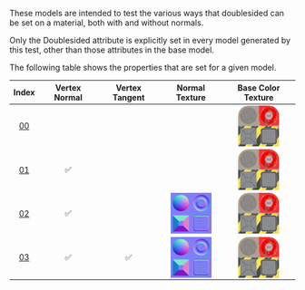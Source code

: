 These models are intended to test the various ways that doublesided can be set on a material, both with and without normals.

Only the Doublesided attribute is explicitly set in every model generated by this test, other than those attributes in the base model.  
 
The following table shows the properties that are set for a given model.  


Index | Vertex Normal | Vertex Tangent | Normal Texture | Base Color Texture
:---: | :---: | :---: | :---: | :---:
[00](./Material_Doublesided_00.gltf) |   |   |   | <img src="./Texture_baseColor.png" height="72" width="72" align="middle">
[01](./Material_Doublesided_01.gltf) | :white_check_mark: |   |   | <img src="./Texture_baseColor.png" height="72" width="72" align="middle">
[02](./Material_Doublesided_02.gltf) | :white_check_mark: |   | <img src="./Texture_normal.png" height="72" width="72" align="middle"> | <img src="./Texture_baseColor.png" height="72" width="72" align="middle">
[03](./Material_Doublesided_03.gltf) | :white_check_mark: | :white_check_mark: | <img src="./Texture_normal.png" height="72" width="72" align="middle"> | <img src="./Texture_baseColor.png" height="72" width="72" align="middle">
 
